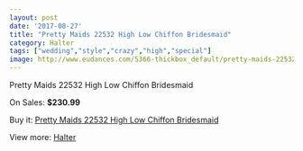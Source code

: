 ```yaml
---
layout: post
date: '2017-08-27'
title: "Pretty Maids 22532 High Low Chiffon Bridesmaid"
category: Halter
tags: ["wedding","style","crazy","high","special"]
image: http://www.eudances.com/5366-thickbox_default/pretty-maids-22532-high-low-chiffon-bridesmaid.jpg
---
```

Pretty Maids 22532 High Low Chiffon Bridesmaid

On Sales: **$230.99**
<a href="https://www.eudances.com/en/halter/1826-pretty-maids-22532-high-low-chiffon-bridesmaid.html"><amp-img layout="responsive" width="600" height="600" src="//www.eudances.com/5366-thickbox_default/pretty-maids-22532-high-low-chiffon-bridesmaid.jpg" alt="Pretty Maids 22532 High Low Chiffon Bridesmaid 0" /></a>
<a href="https://www.eudances.com/en/halter/1826-pretty-maids-22532-high-low-chiffon-bridesmaid.html"><amp-img layout="responsive" width="600" height="600" src="//www.eudances.com/5367-thickbox_default/pretty-maids-22532-high-low-chiffon-bridesmaid.jpg" alt="Pretty Maids 22532 High Low Chiffon Bridesmaid 1" /></a>

Buy it: [Pretty Maids 22532 High Low Chiffon Bridesmaid](https://www.eudances.com/en/halter/1826-pretty-maids-22532-high-low-chiffon-bridesmaid.html "Pretty Maids 22532 High Low Chiffon Bridesmaid")

View more: [Halter](https://www.eudances.com/en/19-halter "Halter")